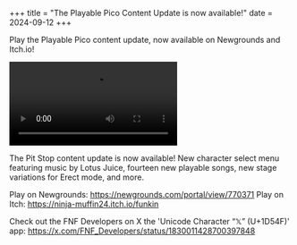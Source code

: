 +++
title = "The Playable Pico Content Update is now available!"
date = 2024-09-12
+++

Play the Playable Pico content update, now available on Newgrounds and Itch.io! 

<!-- more -->

<video src="/img/2024-09-12/update-teaser-pico-playable.mp4" controls="controls">
</video>

The Pit Stop content update is now available! New character select menu featuring music by Lotus Juice, fourteen new playable songs, new stage variations for Erect mode, and more.

Play on Newgrounds: https://newgrounds.com/portal/view/770371
Play on Itch: https://ninja-muffin24.itch.io/funkin

Check out the FNF Developers on X the 'Unicode Character “𝕏” (U+1D54F)' app: https://x.com/FNF_Developers/status/1830011428700397848
